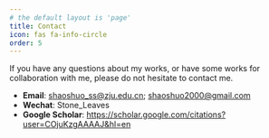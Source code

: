 ```yaml
---
# the default layout is 'page'
title: Contact
icon: fas fa-info-circle
order: 5
---
```


If you have any questions about my works, or have some works for collaboration with me, please do not hesitate to contact me.

- **Email**: shaoshuo_ss@zju.edu.cn; shaoshuo2000@gmail.com
- **Wechat**: Stone_Leaves
- **Google Scholar**: https://scholar.google.com/citations?user=COjuKzgAAAAJ&hl=en
